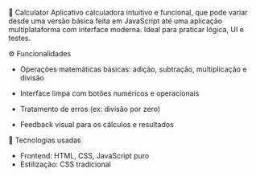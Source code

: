 🧮 Calculator
Aplicativo calculadora intuitivo e funcional, que pode variar desde uma versão básica feita em JavaScript até uma aplicação multiplataforma com interface moderna. Ideal para praticar lógica, UI e testes.

⚙️ Funcionalidades

- Operações matemáticas básicas: adição, subtração, multiplicação e divisão

- Interface limpa com botões numéricos e operacionais

- Tratamento de erros (ex: divisão por zero)

- Feedback visual para os cálculos e resultados

🧰 Tecnologias usadas

- Frontend: HTML, CSS, JavaScript puro
- Estilização: CSS tradicional



